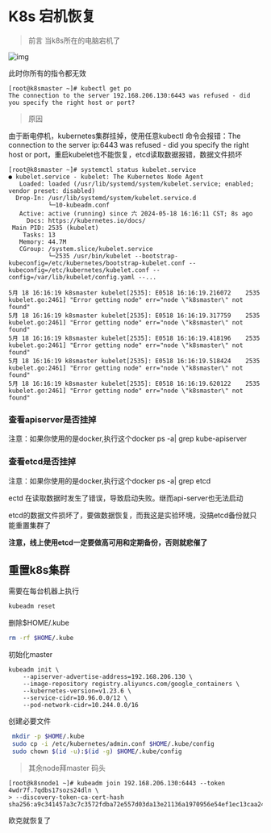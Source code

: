 # K8s 宕机恢复

> 前言 当k8s所在的电脑宕机了



![img](https://dl4.weshineapp.com/gif/20220218/e5e406ef3c1837a0a04f8e7b59bc335d.gif?f=micro_)

此时你所有的指令都无效

```
[root@k8smaster ~]# kubectl get po
The connection to the server 192.168.206.130:6443 was refused - did you specify the right host or port?
```



> 原因

由于断电停机，kubernetes集群挂掉，使用任意kubectl 命令会报错：The connection to the server ip:6443 was refused - did you specify the right host or port，重启kubelet也不能恢复，etcd读取数据报错，数据文件损坏



```shell
[root@k8smaster ~]# systemctl status kubelet.service
● kubelet.service - kubelet: The Kubernetes Node Agent
   Loaded: loaded (/usr/lib/systemd/system/kubelet.service; enabled; vendor preset: disabled)
  Drop-In: /usr/lib/systemd/system/kubelet.service.d
           └─10-kubeadm.conf
   Active: active (running) since 六 2024-05-18 16:16:11 CST; 8s ago
     Docs: https://kubernetes.io/docs/
 Main PID: 2535 (kubelet)
    Tasks: 13
   Memory: 44.7M
   CGroup: /system.slice/kubelet.service
           └─2535 /usr/bin/kubelet --bootstrap-kubeconfig=/etc/kubernetes/bootstrap-kubelet.conf --kubeconfig=/etc/kubernetes/kubelet.conf --config=/var/lib/kubelet/config.yaml --...

5月 18 16:16:19 k8smaster kubelet[2535]: E0518 16:16:19.216072    2535 kubelet.go:2461] "Error getting node" err="node \"k8smaster\" not found"
5月 18 16:16:19 k8smaster kubelet[2535]: E0518 16:16:19.317759    2535 kubelet.go:2461] "Error getting node" err="node \"k8smaster\" not found"
5月 18 16:16:19 k8smaster kubelet[2535]: E0518 16:16:19.418196    2535 kubelet.go:2461] "Error getting node" err="node \"k8smaster\" not found"
5月 18 16:16:19 k8smaster kubelet[2535]: E0518 16:16:19.518424    2535 kubelet.go:2461] "Error getting node" err="node \"k8smaster\" not found"
5月 18 16:16:19 k8smaster kubelet[2535]: E0518 16:16:19.620122    2535 kubelet.go:2461] "Error getting node" err="node \"k8smaster\" not found"

```



### **查看apiserver是否挂掉**

注意：如果你使用的是docker,执行这个docker ps -a| grep kube-apiserver



### **查看etcd是否挂掉**

注意：如果你使用的是docker,执行这个docker ps -a| grep etcd

ectd 在读取数据时发生了错误，导致启动失败。继而api-server也无法启动

etcd的数据文件损坏了，要做数据恢复，而我这是实验环境，没搞etcd备份就只能重置集群了

**注意，线上使用etcd一定要做高可用和定期备份，否则就悲催了**



## 重置k8s集群

需要在每台机器上执行

```bash
kubeadm reset
```

删除$HOME/.kube

```bash
rm -rf $HOME/.kube
```

初始化master

```
kubeadm init \
	--apiserver-advertise-address=192.168.206.130 \
	--image-repository registry.aliyuncs.com/google_containers \
	--kubernetes-version=v1.23.6 \
	--service-cidr=10.96.0.0/12 \
	--pod-network-cidr=10.244.0.0/16
```



创建必要文件

```bash
 mkdir -p $HOME/.kube
 sudo cp -i /etc/kubernetes/admin.conf $HOME/.kube/config
 sudo chown $(id -u):$(id -g) $HOME/.kube/config
```



> 其余node拜master 码头

```
[root@k8snode1 ~]# kubeadm join 192.168.206.130:6443 --token 4wdr7f.7qdbs17sozs24dln \
> --discovery-token-ca-cert-hash sha256:a9c341457a3c7c3572fdba72e557d03da13e21136a1970956e54ef1ec13caa24
```



欧克就恢复了